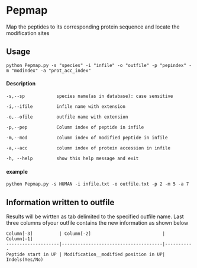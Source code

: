 # Pepmap
Map the peptides to its corresponding protein sequence and locate the modification sites

## Usage

    python Pepmap.py -s "species" -i "infile" -o "outfile" -p "pepindex" -m "modindex" -a "prot_acc_index"

#### Description 
    -s,--sp            species name(as in database): case sensitive
  
    -i,--ifile         infile name with extension
  
    -o,--ofile         outfile name with extension
  
    -p,--pep           Column index of peptide in infile

    -m,--mod           column index of modified peptide in infile
  
    -a,--acc           column index of protein accession in infile

    -h, --help         show this help message and exit

#### example

    python Pepmap.py -s HUMAN -i infile.txt -o outfile.txt -p 2 -m 5 -a 7
    

## Information written to outfile

Results will be wirtten as tab delimited to the specified outfile name. Last three columns ofyour outfile contains the new information as shown below

    Column[-3]          | Column[-2]                           | Column[-1]
    --------------------|--------------------------------------|-----------
    Peptide start in UP | Modification__modified position in UP| Indels(Yes/No)
 
